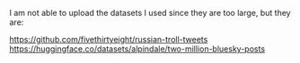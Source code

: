 I am not able to upload the datasets I used since they are too large, but they are:

https://github.com/fivethirtyeight/russian-troll-tweets
https://huggingface.co/datasets/alpindale/two-million-bluesky-posts
